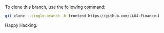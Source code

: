 

To clone this branch, use the following command:

```bash
git clone --single-branch -b frontend https://github.com/LL04-Finance-Dowell/workflowai-education.git
```
Happy Hacking.
